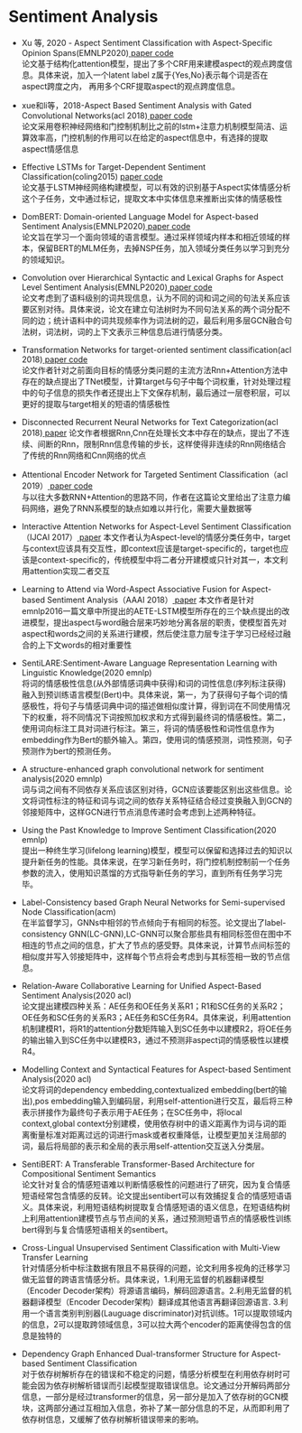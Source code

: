 # Sentiment Analysis

- Xu 等, 2020 - Aspect Sentiment Classification with Aspect-Specific Opinion Spans(EMNLP2020)<a href="https://www.aclweb.org/anthology/2020.emnlp-main.288/"> paper</a><a href="https://github.com/xuuuluuu/Aspect-Sentiment-Classification"> code</a><br/>
论文基于结构化attention模型，提出了多个CRF用来建模aspect的观点跨度信息。具体来说，加入一个latent label z属于{Yes,No}表示每个词是否在 aspect跨度之内，
再用多个CRF提取aspect的观点跨度信息。

- xue和li等，2018-Aspect Based Sentiment Analysis with Gated Convolutional Networks(acl 2018)<a href="https://www.aclweb.org/anthology/P18-1234/"> paper</a><a href=" https://github.com/wxue004cs/GCAE"> code</a><br/>
论文采用卷积神经网络和门控制机制比之前的lstm+注意力机制模型简洁、运算效率高，门控机制的作用可以在给定的aspect信息中，有选择的提取aspect情感信息

- Effective LSTMs for Target-Dependent Sentiment Classification(coling2015) <a href="https://arxiv.org/pdf/1512.01100v2.pdf"> paper</a><a href="http://ir.hit.edu.cn/~dytang/ "> code</a><br/>
论文基于LSTM神经网络构建模型，可以有效的识别基于Aspect实体情感分析这个子任务，文中通过标记，提取文本中实体信息来推断出实体的情感极性

- DomBERT: Domain-oriented Language Model for Aspect-based Sentiment Analysis(EMNLP2020)<a href="https://www.aclweb.org/anthology/2020.findings-emnlp.156/"> paper</a><a href="https://github.com/howardhsu/BERT-for-RRC-ABSA"> code</a><br/>
论文旨在学习一个面向领域的语言模型。通过采样领域内样本和相近领域的样本，保留BERT的MLM任务，去掉NSP任务，加入领域分类任务以学习到充分的领域知识。

- Convolution over Hierarchical Syntactic and Lexical Graphs for Aspect Level Sentiment Analysis(EMNLP2020)<a href="https://www.aclweb.org/anthology/2020.emnlp-main.286/"> paper</a><a href="https://github.com/NLPWM-WHU/BiGCN"> code</a><br/>
论文考虑到了语料级别的词共现信息，认为不同的词和词之间的句法关系应该要区别对待。具体来说，论文在建立句法树时为不同句法关系的两个词分配不同的边；统计语料中的词共现频率作为词法树的辺，最后利用多层GCN融合句法树，词法树，词的上下文表示三种信息后进行情感分类。

- Transformation Networks for target-oriented sentiment classification(acl 2018)<a href="https://ai.tencent.com/ailab/media/publications/acl/Transformation_Networks_for_Target-Oriented_Sentiment_Classification.pdf"> paper</a><a href="https://github.com/lixin4ever/TNet"> code</a><br/>
论文作者针对之前面向目标的情感分类问题的主流方法Rnn+Attention方法中存在的缺点提出了TNet模型，计算target与句子中每个词权重，针对处理过程中的句子信息的损失作者还提出上下文保存机制，最后通过一层卷积层，可以更好的提取与target相关的短语的情感极性

- Disconnected Recurrent Neural Networks for Text Categorization(acl 2018)<a href="https://www.aclweb.org/anthology/P18-1215.pdf"> paper</a>
论文作者根据Rnn,Cnn在处理长文本中存在的缺点，提出了不连续、间断的Rnn，限制Rnn信息传输的步长，这样使得非连续的Rnn网络结合了传统的Rnn网络和Cnn网络的优点

- Attentional Encoder Network for Targeted Sentiment Classification（acl 2019）<a href="https://arxiv.org/pdf/1902.09314.pdf"> paper</a><a href="https://github.com/
songyouwei/ABSA-PyTorch/tree/aen."> code</a><br/>
与以往大多数RNN+Attention的思路不同，作者在这篇论文里给出了注意力编码网络，避免了RNN系模型的缺点如难以并行化，需要大量数据等

- Interactive Attention Networks for Aspect-Level Sentiment Classification（IJCAI 2017）<a href="https://arxiv.org/pdf/1709.00893.pdf"> paper</a> 
本文作者认为Aspect-level的情感分类任务中，target与context应该具有交互性，即context应该是target-specific的，target也应该是context-specific的，传统模型中将二者分开建模或只针对其一，本文利用attention实现二者交互

- Learning to Attend via Word-Aspect Associative Fusion for Aspect-based Sentiment Analysis（AAAI 2018）<a href = "https://arxiv.org/abs/1712.05403"> paper</a>
本文作者是针对emnlp2016一篇文章中所提出的AETE-LSTM模型所存在的三个缺点提出的改进模型，提出aspect与word融合层来巧妙地分离各层的职责，使模型首先对aspect和words之间的关系进行建模，然后使注意力层专注于学习已经经过融合的上下文words的相对重要性

- SentiLARE:Sentiment-Aware Language Representation Learning with Linguistic Knowledge(2020 emnlp)<br/>
将词的情感极性信息(从外部情感词典中获得)和词的词性信息(序列标注获得)融入到预训练语言模型(Bert)中。具体来说，第一，为了获得句子每个词的情感极性，将句子与情感词典中词的描述做相似度计算，得到词在不同使用情况下的权重，将不同情况下词按照加权求和方式得到最终词的情感极性。第二，使用词向标注工具对词进行标注。第三，将词的情感极性和词性信息作为embedding作为Bert的额外输入。第四，使用词的情感预测，词性预测，句子预测作为bert的预测任务。

- A structure-enhanced graph convolutional network for sentiment analysis(2020 emnlp)<br/>
词与词之间有不同依存关系应该区别对待，GCN应该要能区别出这些信息。论文将词性标注的特征和词与词之间的依存关系特征结合经过变换融入到GCN的邻接矩阵中，这样GCN进行节点消息传递时会考虑到上述两种特征。

- Using the Past Knowledge to Improve Sentiment Classification(2020 emnlp)<br/>
提出一种终生学习(lifelong learning)模型，模型可以保留和选择过去的知识以提升新任务的性能。具体来说，在学习新任务时，将门控机制控制前一个任务参数的流入，使用知识蒸馏的方式指导新任务的学习，直到所有任务学习完毕。

- Label-Consistency based Graph Neural Networks for Semi-supervised Node Classification(acm)<br/>
在半监督学习，GNNs中相邻的节点倾向于有相同的标签。论文提出了label-consistency GNN(LC-GNN),LC-GNN可以聚合那些具有相同标签但在图中不相连的节点之间的信息，扩大了节点的感受野。具体来说，计算节点间标签的相似度并写入邻接矩阵中，这样每个节点将会考虑到与其标签相一致的节点信息。

- Relation-Aware Collaborative Learning for Unified Aspect-Based Sentiment Analysis(2020 acl)<br/>
论文提出建模四种关系：AE任务和OE任务关系R1；R1和SC任务的关系R2；OE任务和SC任务的关系R3；AE任务和SC任务R4。具体来说，利用attention机制建模R1，将R1的attention分数矩阵输入到SC任务中以建模R2，将OE任务的输出输入到SC任务中以建模R3，通过不预测非aspect词的情感极性以建模R4。

- Modelling Context and Syntactical Features for Aspect-based Sentiment Analysis(2020 acl)<br/>
论文将词的dependency embedding,contextualized embedding(bert的输出),pos embedding输入到编码层，利用self-attention进行交互，最后将三种表示拼接作为最终句子表示用于AE任务；在SC任务中，将local context,global context分别建模，使用依存树中的语义距离作为词与词的距离衡量标准对距离过远的词进行mask或者权重降低，让模型更加关注局部的词，最后将局部的表示和全局的表示用self-attention交互送入分类层。

- SentiBERT: A Transferable Transformer-Based Architecture for Compositional Sentiment Semantics<br/>
论文针对复合的情感短语难以判断情感极性的问题进行了研究，因为复合情感短语经常包含情感的反转。论文提出sentibert可以有效捕捉复合的情感短语语义。具体来说，利用短语结构树提取复合情感短语的语义信息，在短语结构树上利用attention建模节点与节点间的关系，通过预测短语节点的情感极性训练bert得到与复合情感短语相关的sentibert。

- Cross-Lingual Unsupervised Sentiment Classification with Multi-View Transfer Learning<br/>
针对情感分析中标注数据有限且不易获得的问题，论文利用多视角的迁移学习做无监督的跨语言情感分析。具体来说，1.利用无监督的机器翻译模型（Encoder Decoder架构）将源语言编码，解码回源语言。2.利用无监督的机器翻译模型（Encoder Decoder架构）翻译成其他语言再翻译回源语言. 3.利用一个语言类别判别器(Lauguage discriminator)对抗训练。1可以提取领域内的信息，2可以提取跨领域信息，3可以拉大两个encoder的距离使得包含的信息是独特的

- Dependency Graph Enhanced Dual-transformer Structure for Aspect-based Sentiment Classification<br/>
对于依存树解析存在的错误和不稳定的问题，情感分析模型在利用依存树时可能会因为依存树解析错误而引起模型提取错误信息。论文通过分开解码两部分信息，一部分是经过transformer的信息，另一部分是加入了依存树的GCN模块，这两部分通过互相加入信息，弥补了某一部分信息的不足，从而即利用了依存树信息，又缓解了依存树解析错误带来的影响。

